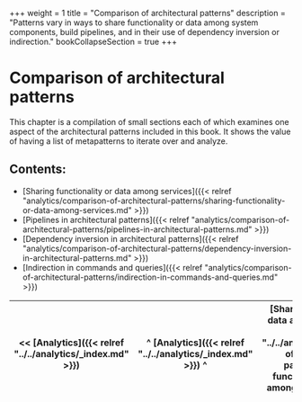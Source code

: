 +++
weight = 1
title = "Comparison of architectural patterns"
description = "Patterns vary in ways to share functionality or data among system components, build pipelines, and in their use of dependency inversion or indirection."
bookCollapseSection = true
+++

# Comparison of architectural patterns

This chapter is a compilation of small sections each of which examines one aspect of the architectural patterns included in this book\. It shows the value of having a list of metapatterns to iterate over and analyze\.

## Contents:

<nav>

- [Sharing functionality or data among services]({{< relref "analytics/comparison-of-architectural-patterns/sharing-functionality-or-data-among-services.md" >}})
- [Pipelines in architectural patterns]({{< relref "analytics/comparison-of-architectural-patterns/pipelines-in-architectural-patterns.md" >}})
- [Dependency inversion in architectural patterns]({{< relref "analytics/comparison-of-architectural-patterns/dependency-inversion-in-architectural-patterns.md" >}})
- [Indirection in commands and queries]({{< relref "analytics/comparison-of-architectural-patterns/indirection-in-commands-and-queries.md" >}})

</nav>

<nav>

| \<\< [Analytics]({{< relref "../../analytics/_index.md" >}}) | ^ [Analytics]({{< relref "../../analytics/_index.md" >}}) ^ | [Sharing functionality or data among services]({{< relref "../../analytics/comparison-of-architectural-patterns/sharing-functionality-or-data-among-services.md" >}}) \>\> |
| --- | --- | --- |

</nav>